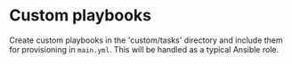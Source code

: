 # Custom playbooks

Create custom playbooks in the 'custom/tasks' directory and include them for provisioning in ```main.yml```. This will be handled as a typical Ansible role.